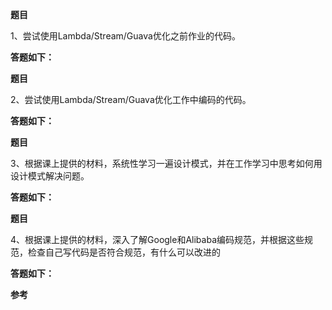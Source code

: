 **题目**

1、尝试使用Lambda/Stream/Guava优化之前作业的代码。

**答题如下：**



**题目**

2、尝试使用Lambda/Stream/Guava优化工作中编码的代码。

**答题如下：**



**题目**

3、根据课上提供的材料，系统性学习一遍设计模式，并在工作学习中思考如何用设计模式解决问题。

**答题如下：**



**题目**

4、根据课上提供的材料，深入了解Google和Alibaba编码规范，并根据这些规范，检查自己写代码是否符合规范，有什么可以改进的  

**答题如下：**



**参考**


